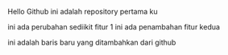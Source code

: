Hello Github ini adalah repository pertama ku 

ini ada perubahan sediikit fitur 1
ini ada penambahan fitur kedua

ini adalah baris baru yang ditambahkan dari github
